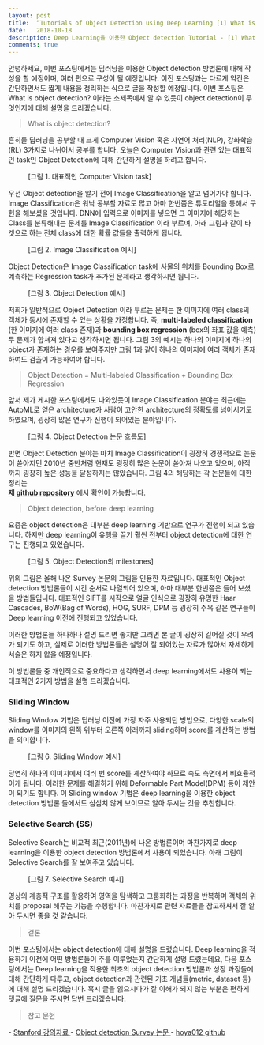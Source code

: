 ```yaml
---
layout: post
title:  “Tutorials of Object Detection using Deep Learning [1] What is object detection?”
date:   2018-10-18
description: Deep Learning을 이용한 Object detection Tutorial - [1] What is object detection?
comments: true
---
```


안녕하세요, 이번 포스팅에서는 딥러닝을 이용한 Object detection 방법론에 대해 작성을 할 예정이며, 여러 편으로 구성이 될 예정입니다. 
이전 포스팅과는 다르게 약간은 간단하면서도 짧게 내용을 정리하는 식으로 글을 작성할 예정입니다. 
이번 포스팅은 What is object detection? 이라는 소제목에서 알 수 있듯이 object detection이 무엇인지에 대해 설명을 드리겠습니다. 

<blockquote> What is object detection? </blockquote>

흔히들 딥러닝을 공부할 때 크게 Computer Vision 혹은 자연어 처리(NLP), 강화학습(RL) 3가지로 나뉘어서 공부를 합니다. 
오늘은 Computer Vision과 관련 있는 대표적인 task인 Object Detection에 대해 간단하게 설명을 하려고 합니다.  

<figure>
	<img src="{{ '/assets/img/object_detection_first/fig1_cv_task.PNG' | prepend: site.baseurl }}" alt=""> 
	<figcaption> [그림 1. 대표적인 Computer Vision task] </figcaption>
</figure> 

우선 Object detection을 알기 전에 Image Classification을 알고 넘어가야 합니다. 
Image Classification은 워낙 공부할 자료도 많고 아마 한번쯤은 튜토리얼을 통해서 구현을 해보셨을 것입니다. 
DNN에 입력으로 이미지를 넣으면 그 이미지에 해당하는 Class를 분류해내는 문제를 Image Classification 이라 부르며,
아래 그림과 같이 타겟으로 하는 전체 class에 대한 확률 값들을 출력하게 됩니다.  

<figure>
	<img src="{{ '/assets/img/object_detection_first/fig2_classification_example.PNG' | prepend: site.baseurl }}" alt=""> 
	<figcaption> [그림 2. Image Classification 예시] </figcaption>
</figure> 

Object Detection은 Image Classification task에 사물의 위치를 Bounding Box로 예측하는 Regression task가 추가된 문제라고 생각하시면 됩니다.  

<figure>
	<img src="{{ '/assets/img/object_detection_first/fig3_detection_example.PNG' | prepend: site.baseurl }}" alt=""> 
	<figcaption> [그림 3. Object Detection 예시] </figcaption>
</figure> 

저희가 일반적으로 Object Detection 이라 부르는 문제는 한 이미지에 여러 class의 객체가 동시에 존재할 수 있는 상황을 가정합니다. 
즉, **multi-labeled classification** (한 이미지에 여러 class 존재)과 **bounding box regression** (box의 좌표 값을 예측) 두 문제가 합쳐져 있다고 생각하시면 됩니다. 
그림 3의 예시는 하나의 이미지에 하나의 object가 존재하는 경우를 보여주지만 그림 1과 같이 하나의 이미지에 여러 객체가 존재하여도 검출이 가능하여야 합니다.  

<blockquote> Object Detection = Multi-labeled Classification + Bounding Box Regression </blockquote>

앞서 제가 게시한 포스팅에서도 나와있듯이 Image Classification 분야는 최근에는 AutoML로 얻은 architecture가 사람이 고안한 architecture의 정확도를 넘어서기도 하였으며, 굉장히 많은 연구가 진행이 되어있는 분야입니다. 

<figure>
	<img src="{{ '/assets/img/object_detection_first/fig4_paper_trend.PNG' | prepend: site.baseurl }}" alt=""> 
	<figcaption> [그림 4. Object Detection 논문 흐름도] </figcaption>
</figure> 

반면 Object Detection 분야는 마치 Image Classification이 굉장히 경쟁적으로 논문이 쏟아지던 2010년 중반처럼 현재도 굉장히 많은 논문이 쏟아져 나오고 있으며, 아직까지 굉장히 높은 성능을 달성하지는 않았습니다. 
그림 4의 해당하는 각 논문들에 대한 정리는  
<a href="https://github.com/hoya012/deep_learning_object_detection" target="_blank"><b> 제 github repository</b></a>
에서 확인이 가능합니다.

<blockquote> Object detection, before deep learning </blockquote>

요즘은 object detection은 대부분 deep learning 기반으로 연구가 진행이 되고 있습니다. 
하지만 deep learning이 유행을 끌기 훨씬 전부터 object detection에 대한 연구는 진행되고 있었습니다.  

<figure>
	<img src="{{ '/assets/img/object_detection_first/fig5_detection_milestones.PNG' | prepend: site.baseurl }}" alt=""> 
	<figcaption> [그림 5. Object Detection의 milestones] </figcaption>
</figure> 

위의 그림은 올해 나온 Survey 논문의 그림을 인용한 자료입니다. 
대표적인 Object detection 방법론들이 시간 순서로 나열되어 있으며, 아마 대부분 한번쯤은 들어 보셨을 방법들입니다. 
대표적인 SIFT를 시작으로 얼굴 인식으로 굉장히 유명한 Haar Cascades, BoW(Bag of Words), HOG, SURF, DPM 등 굉장히 주옥 같은 연구들이 Deep learning 이전에 진행되고 있었습니다.  

이러한 방법론들 하나하나 설명 드리면 좋지만 그러면 본 글이 굉장히 길어질 것이 우려가 되기도 하고, 실제로 이러한 방법론들은 설명이 잘 되어있는 자료가 많아서 자세하게 서술은 하지 않을 예정입니다.  

이 방법론들 중 개인적으로 중요하다고 생각하면서 deep learning에서도 사용이 되는 대표적인 2가지 방법을 설명 드리겠습니다.

### Sliding Window

Sliding Window 기법은 딥러닝 이전에 가장 자주 사용되던 방법으로, 다양한 scale의 window를 이미지의 왼쪽 위부터 오른쪽 아래까지 sliding하며 score를 계산하는 방법을 의미합니다. 

<figure>
	<img src="{{ '/assets/img/object_detection_first/fig6_sliding_window.PNG' | prepend: site.baseurl }}" alt=""> 
	<figcaption> [그림 6. Sliding Window 예시] </figcaption>
</figure> 

당연히 하나의 이미지에서 여러 번 score를 계산하여야 하므로 속도 측면에서 비효율적이게 됩니다. 
이러한 문제를 해결하기 위해 Deformable Part Model(DPM) 등이 제안이 되기도 합니다. 
이 Sliding window 기법은 deep learning을 이용한 object detection 방법론 들에서도 심심치 않게 보이므로 알아 두시는 것을 추천합니다.  

### Selective Search (SS)

Selective Search는 비교적 최근(2011년)에 나온 방법론이며 마찬가지로 deep learning을 이용한 object detection 방법론에서 사용이 되었습니다. 
아래 그림이 Selective Search를 잘 보여주고 있습니다.  

<figure>
	<img src="{{ '/assets/img/object_detection_first/fig7_selective_search.PNG' | prepend: site.baseurl }}" alt=""> 
	<figcaption> [그림 7. Selective Search 예시] </figcaption>
</figure> 

영상의 계층적 구조를 활용하여 영역을 탐색하고 그룹화하는 과정을 반복하며 객체의 위치를 proposal 해주는 기능을 수행합니다. 
마찬가지로 관련 자료들을 참고하셔서 잘 알아 두시면 좋을 것 같습니다. 

<blockquote> 결론 </blockquote>  

이번 포스팅에서는 object detection에 대해 설명을 드렸습니다. 
Deep learning을 적용하기 이전에 어떤 방법론들이 주를 이루었는지 간단하게 설명 드렸는데요, 
다음 포스팅에서는 Deep learning을 적용한 최초의 object detection 방법론과 성장 과정들에 대해 간단하게 다루고, object detection과 관련된 기초 개념들(metric, dataset 등)에 대해 설명 드리겠습니다. 
혹시 글을 읽으시다가 잘 이해가 되지 않는 부분은 편하게 댓글에 질문을 주시면 답변 드리겠습니다. 


<blockquote> 참고 문헌 </blockquote>  
- <a href="http://cs231n.stanford.edu/slides/2016/winter1516_lecture8.pdf" target="_blank"> Stanford 강의자료 </a>
- <a href="https://arxiv.org/pdf/1809.02165.pdf" target="_blank"> Object detection Survey 논문 </a>
- <a href="https://github.com/hoya012/deep_learning_object_detection" target="_blank"> hoya012 github </a>


